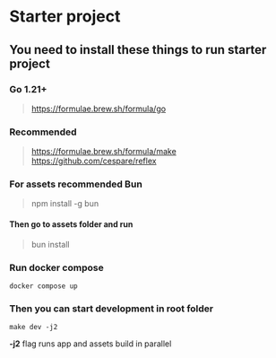 # Starter project

## You need to install these things to run starter project

### Go 1.21+
> https://formulae.brew.sh/formula/go

### Recommended
> https://formulae.brew.sh/formula/make <br>
> https://github.com/cespare/reflex <br>

### For assets recommended Bun
> npm install -g bun
#### Then go to assets folder and run
> bun install

### Run docker compose
```docker compose up``` <br>

### Then you can start development in root folder
```make dev -j2``` <br>

**-j2** flag runs app and assets build in parallel
